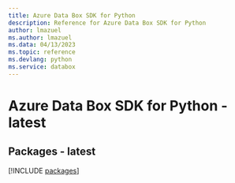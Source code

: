 ```yaml
---
title: Azure Data Box SDK for Python
description: Reference for Azure Data Box SDK for Python
author: lmazuel
ms.author: lmazuel
ms.data: 04/13/2023
ms.topic: reference
ms.devlang: python
ms.service: databox
---
```

# Azure Data Box SDK for Python - latest
## Packages - latest
[!INCLUDE [packages](data-box-index.md)]